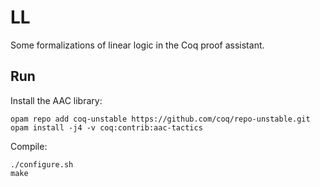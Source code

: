 # LL
Some formalizations of linear logic in the Coq proof assistant.

## Run
Install the AAC library:

    opam repo add coq-unstable https://github.com/coq/repo-unstable.git
    opam install -j4 -v coq:contrib:aac-tactics

Compile:

    ./configure.sh
    make
